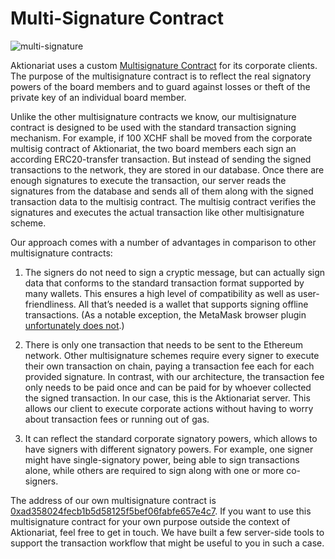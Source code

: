 # Multi-Signature Contract

![multi-signature](https://aktionariat.com/images/old-keys.jpg)

Aktionariat uses a custom [Multisignature Contract](../src/MultiSig.sol) for its corporate clients. The purpose of the multisignature contract is to reflect the real signatory powers of the board members and to guard against losses or theft of the private key of an individual board member.

Unlike the other multisignature contracts we know, our multisignature contract is designed to be used with the standard transaction signing mechanism. For example, if 100 XCHF shall be moved from the corporate multisig contract of Aktionariat, the two board members each sign an according ERC20-transfer transaction. But instead of sending the signed transactions to the network, they are stored in our database. Once there are enough signatures to execute the transaction, our server reads the signatures from the database and sends all of them along with the signed transaction data to the multisig contract. The multisig contract verifies the signatures and executes the actual transaction like other multisignature scheme.

Our approach comes with a number of advantages in comparison to other multisignature contracts:

1. The signers do not need to sign a cryptic message, but can actually sign data that conforms to the standard transaction format supported by many wallets. This ensures a high level of compatibility as well as user-friendliness. All that’s needed is a wallet that supports signing offline transactions. (As a notable exception, the MetaMask browser plugin [unfortunately does not](https://github.com/MetaMask/metamask-extension/issues/7644).)

2. There is only one transaction that needs to be sent to the Ethereum network. Other multisignature schemes require every signer to execute their own transaction on chain, paying a transaction fee each for each provided signature. In contrast, with our architecture, the transaction fee only needs to be paid once and can be paid for by whoever collected the signed transaction. In our case, this is the Aktionariat server. This allows our client to execute corporate actions without having to worry about transaction fees or running out of gas.

3. It can reflect the standard corporate signatory powers, which allows to have signers with different signatory powers. For example, one signer might have single-signatory power, being able to sign transactions alone, while others are required to sign along with one or more co-signers.

The address of our own multisignature contract is [0xad358024fecb1b5d58125f5bef06fabfe657e4c7](https://etherscan.io/address/0xad358024fecb1b5d58125f5bef06fabfe657e4c7#code). If you want to use this multisignature contract for your own purpose outside the context of Aktionariat, feel free to get in touch. We have built a few server-side tools to support the transaction workflow that might be useful to you in such a case.
